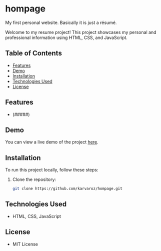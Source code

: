 # hompage

My first personal website. Basically it is just a résumé.

Welcome to my resume project! This project showcases my personal and professional information using HTML, CSS, and JavaScript.

## Table of Contents

- [Features](#features)
- [Demo](#demo)
- [Installation](#installation)
- [Technologies Used](#technologies-used)
- [License](#license)

## Features

- (#####)

## Demo

You can view a live demo of the project [here](#).

## Installation

To run this project locally, follow these steps:

1. Clone the repository:
   ```bash
   git clone https://github.com/karvaroz/hompage.git
   ```

## Technologies Used

- HTML, CSS, JavaScript

## License

- MIT License
